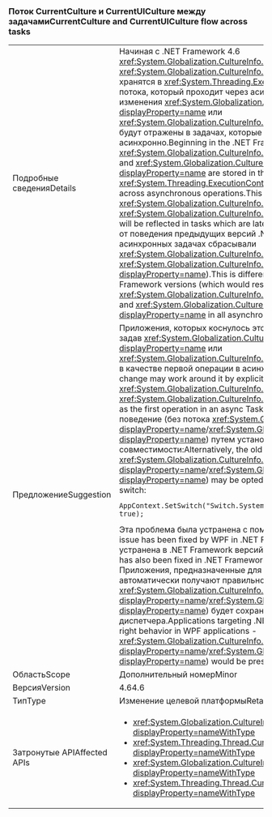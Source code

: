 ### <a name="currentculture-and-currentuiculture-flow-across-tasks"></a><span data-ttu-id="9d72b-101">Поток CurrentCulture и CurrentUICulture между задачами</span><span class="sxs-lookup"><span data-stu-id="9d72b-101">CurrentCulture and CurrentUICulture flow across tasks</span></span>

|   |   |
|---|---|
|<span data-ttu-id="9d72b-102">Подробные сведения</span><span class="sxs-lookup"><span data-stu-id="9d72b-102">Details</span></span>|<span data-ttu-id="9d72b-103">Начиная с .NET Framework 4.6 <xref:System.Globalization.CultureInfo.CurrentCulture?displayProperty=name> и <xref:System.Globalization.CultureInfo.CurrentUICulture?displayProperty=name> хранятся в <xref:System.Threading.ExecutionContext?displayProperty=name> потока, который проходит через асинхронные операции. Это означает, что изменения <xref:System.Globalization.CultureInfo.CurrentCulture?displayProperty=name> или <xref:System.Globalization.CultureInfo.CurrentUICulture?displayProperty=name> будут отражены в задачах, которые позже выполняются асинхронно.</span><span class="sxs-lookup"><span data-stu-id="9d72b-103">Beginning in the .NET Framework 4.6, <xref:System.Globalization.CultureInfo.CurrentCulture?displayProperty=name> and <xref:System.Globalization.CultureInfo.CurrentUICulture?displayProperty=name> are stored in the thread's <xref:System.Threading.ExecutionContext?displayProperty=name>, which flows across asynchronous operations.This means that changes to <xref:System.Globalization.CultureInfo.CurrentCulture?displayProperty=name> or <xref:System.Globalization.CultureInfo.CurrentUICulture?displayProperty=name> will be reflected in tasks which are later run asynchronously.</span></span> <span data-ttu-id="9d72b-104">Это отличается от поведения предыдущих версий .NET Framework (которые во всех асинхронных задачах сбрасывали <xref:System.Globalization.CultureInfo.CurrentCulture?displayProperty=name> и <xref:System.Globalization.CultureInfo.CurrentUICulture?displayProperty=name>).</span><span class="sxs-lookup"><span data-stu-id="9d72b-104">This is different from the behavior of previous .NET Framework versions (which would reset <xref:System.Globalization.CultureInfo.CurrentCulture?displayProperty=name> and <xref:System.Globalization.CultureInfo.CurrentUICulture?displayProperty=name> in all asynchronous tasks).</span></span>|
|<span data-ttu-id="9d72b-105">Предложение</span><span class="sxs-lookup"><span data-stu-id="9d72b-105">Suggestion</span></span>|<span data-ttu-id="9d72b-106">Приложения, которых коснулось это изменение, могут обойти его, явно задав <xref:System.Globalization.CultureInfo.CurrentCulture?displayProperty=name> или <xref:System.Globalization.CultureInfo.CurrentUICulture?displayProperty=name> в качестве первой операции в асинхронной задаче.</span><span class="sxs-lookup"><span data-stu-id="9d72b-106">Apps affected by this change may work around it by explicitly setting the desired <xref:System.Globalization.CultureInfo.CurrentCulture?displayProperty=name> or <xref:System.Globalization.CultureInfo.CurrentUICulture?displayProperty=name> as the first operation in an async Task.</span></span> <span data-ttu-id="9d72b-107">Кроме того, можно выбрать прежнее поведение (без потока <xref:System.Globalization.CultureInfo.CurrentCulture?displayProperty=name>/<xref:System.Globalization.CultureInfo.CurrentUICulture?displayProperty=name>) путем установки следующего переключателя совместимости:</span><span class="sxs-lookup"><span data-stu-id="9d72b-107">Alternatively, the old behavior (of not flowing <xref:System.Globalization.CultureInfo.CurrentCulture?displayProperty=name>/<xref:System.Globalization.CultureInfo.CurrentUICulture?displayProperty=name>) may be opted into by setting the following compatibility switch:</span></span><pre><code class="language-C#">AppContext.SetSwitch(&quot;Switch.System.Globalization.NoAsyncCurrentCulture&quot;, true);&#13;&#10;</code></pre><span data-ttu-id="9d72b-108">Эта проблема была устранена с помощью WPF в .NET Framework 4.6.2.</span><span class="sxs-lookup"><span data-stu-id="9d72b-108">This issue has been fixed by WPF in .NET Framework 4.6.2.</span></span> <span data-ttu-id="9d72b-109">Она также была устранена в .NET Framework версий 4.6 и 4.6.1 посредством [KB 3139549](https://support.microsoft.com/kb/3139549).</span><span class="sxs-lookup"><span data-stu-id="9d72b-109">It has also been fixed in .NET Frameworks 4.6, 4.6.1 through [KB 3139549](https://support.microsoft.com/kb/3139549).</span></span> <span data-ttu-id="9d72b-110">Приложения, предназначенные для .NET 4.6 или более поздней версии, автоматически получают правильное поведение в приложениях WPF — <xref:System.Globalization.CultureInfo.CurrentCulture?displayProperty=name>/<xref:System.Globalization.CultureInfo.CurrentUICulture?displayProperty=name>) будет сохранено в операциях диспетчера.</span><span class="sxs-lookup"><span data-stu-id="9d72b-110">Applications targeting .NET 4.6 or later will automatically get the right behavior in WPF applications - <xref:System.Globalization.CultureInfo.CurrentCulture?displayProperty=name>/<xref:System.Globalization.CultureInfo.CurrentUICulture?displayProperty=name>) would be preserved across Dispatcher operations.</span></span>|
|<span data-ttu-id="9d72b-111">Область</span><span class="sxs-lookup"><span data-stu-id="9d72b-111">Scope</span></span>|<span data-ttu-id="9d72b-112">Дополнительный номер</span><span class="sxs-lookup"><span data-stu-id="9d72b-112">Minor</span></span>|
|<span data-ttu-id="9d72b-113">Версия</span><span class="sxs-lookup"><span data-stu-id="9d72b-113">Version</span></span>|<span data-ttu-id="9d72b-114">4.6</span><span class="sxs-lookup"><span data-stu-id="9d72b-114">4.6</span></span>|
|<span data-ttu-id="9d72b-115">Тип</span><span class="sxs-lookup"><span data-stu-id="9d72b-115">Type</span></span>|<span data-ttu-id="9d72b-116">Изменение целевой платформы</span><span class="sxs-lookup"><span data-stu-id="9d72b-116">Retargeting</span></span>|
|<span data-ttu-id="9d72b-117">Затронутые API</span><span class="sxs-lookup"><span data-stu-id="9d72b-117">Affected APIs</span></span>|<ul><li><xref:System.Globalization.CultureInfo.CurrentCulture?displayProperty=nameWithType></li><li><xref:System.Threading.Thread.CurrentCulture?displayProperty=nameWithType></li><li><xref:System.Globalization.CultureInfo.CurrentUICulture?displayProperty=nameWithType></li><li><xref:System.Threading.Thread.CurrentUICulture?displayProperty=nameWithType></li></ul>|

